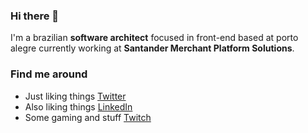 ### Hi there 👋

I'm a brazilian **software architect** focused in front-end based at porto alegre currently working at **Santander Merchant Platform Solutions**.

### Find me around
- Just liking things <a href="https://www.twitter.com/recs182">Twitter</a>
- Also liking things <a href="https://www.linkedin.com/in/recs182/">LinkedIn</a>
- Some gaming and stuff <a href="https://www.twitch.tv/woodlie">Twitch</a>
